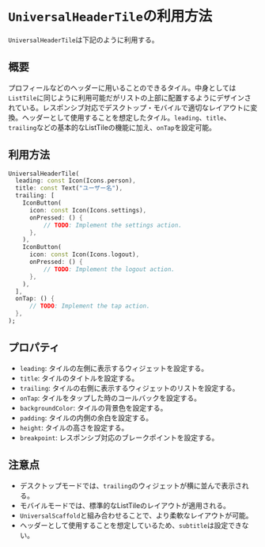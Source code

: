 # `UniversalHeaderTile`の利用方法

`UniversalHeaderTile`は下記のように利用する。

## 概要

プロフィールなどのヘッダーに用いることのできるタイル。中身としては`ListTile`に同じように利用可能だがリストの上部に配置するようにデザインされている。レスポンシブ対応でデスクトップ・モバイルで適切なレイアウトに変換。ヘッダーとして使用することを想定したタイル。`leading`、`title`、`trailing`などの基本的なListTileの機能に加え、`onTap`を設定可能。

## 利用方法

```dart
UniversalHeaderTile(
  leading: const Icon(Icons.person),
  title: const Text("ユーザー名"),
  trailing: [
    IconButton(
      icon: const Icon(Icons.settings),
      onPressed: () {
          // TODO: Implement the settings action.
      },
    ),
    IconButton(
      icon: const Icon(Icons.logout),
      onPressed: () {
          // TODO: Implement the logout action.
      },
    ),
  ],
  onTap: () {
      // TODO: Implement the tap action.
  },
);
```

## プロパティ

- `leading`: タイルの左側に表示するウィジェットを設定する。
- `title`: タイルのタイトルを設定する。
- `trailing`: タイルの右側に表示するウィジェットのリストを設定する。
- `onTap`: タイルをタップした時のコールバックを設定する。
- `backgroundColor`: タイルの背景色を設定する。
- `padding`: タイルの内側の余白を設定する。
- `height`: タイルの高さを設定する。
- `breakpoint`: レスポンシブ対応のブレークポイントを設定する。

## 注意点

- デスクトップモードでは、`trailing`のウィジェットが横に並んで表示される。
- モバイルモードでは、標準的なListTileのレイアウトが適用される。
- `UniversalScaffold`と組み合わせることで、より柔軟なレイアウトが可能。
- ヘッダーとして使用することを想定しているため、`subtitle`は設定できない。
